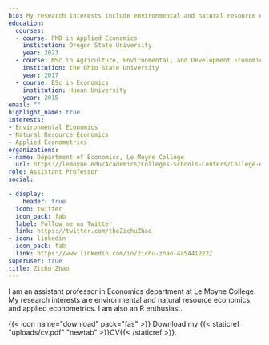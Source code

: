 ```yaml
---
bio: My research interests include environmental and natural resource economics, applied econometrics.
education:
  courses:
  - course: PhD in Applied Economics
    institution: Oregon State University
    year: 2023 
  - course: MSc in Agriculture, Environmental, and Development Economics
    institution: the Ohio State University
    year: 2017
  - course: BSc in Economics
    institution: Hunan University
    year: 2015
email: ""
highlight_name: true
interests:
- Environmental Economics
- Natural Resource Economics
- Applied Econometrics
organizations:
- name: Department of Economics, Le Moyne College
  url: https://lemoyne.edu/Academics/Colleges-Schools-Centers/College-of-Arts-Sciences/Majors-Minors/Economics
role: Assistant Professor
social:

- display:
    header: true
  icon: twitter
  icon_pack: fab
  label: Follow me on Twitter
  link: https://twitter.com/theZichuZhao
- icon: linkedin
  icon_pack: fab
  link: https://www.linkedin.com/in/zichu-zhao-4a5441222/
superuser: true
title: Zichu Zhao
---
```


I am an assistant professor in Economics department at Le Moyne College. My research interests are environmental and natural resource economics, and applied econometrics. I am also an R enthusiast.

{{< icon name="download" pack="fas" >}} Download my {{< staticref "uploads/cv.pdf" "newtab" >}}CV{{< /staticref >}}. 
